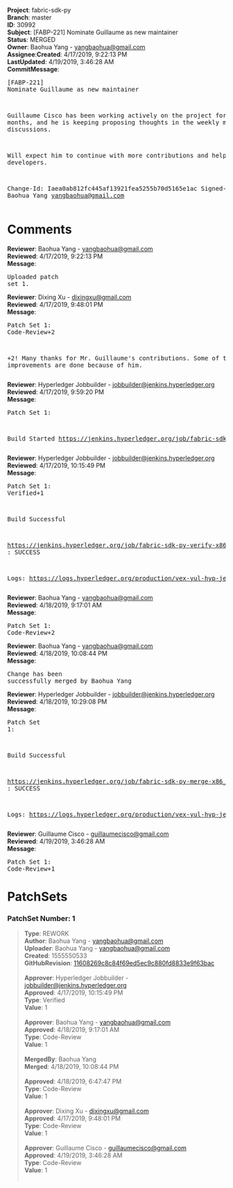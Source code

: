 <strong>Project</strong>: fabric-sdk-py</br><strong>Branch</strong>: master<br><strong>ID</strong>: 30992<br><strong>Subject</strong>: [FABP-221] Nominate Guillaume as new maintainer<br><strong>Status</strong>: MERGED<br><strong>Owner</strong>: Baohua Yang - yangbaohua@gmail.com<br><strong>Assignee</strong>:<strong>Created</strong>: 4/17/2019, 9:22:13 PM<br><strong>LastUpdated</strong>: 4/19/2019, 3:46:28 AM<br><strong>CommitMessage</strong>:<br><pre>[FABP-221] Nominate Guillaume as new maintainer

Guillaume Cisco has been working actively on the project for 3+
months, and he is keeping proposing thoughts in the weekly
meeting discussions.

Will expect him to continue with more contributions and help
other developers.

Change-Id: Iaea0ab812fc445af13921fea5255b70d5165e1ac
Signed-off-by: Baohua Yang <yangbaohua@gmail.com>
</pre><h1>Comments</h1><strong>Reviewer</strong>: Baohua Yang - yangbaohua@gmail.com<br><strong>Reviewed</strong>: 4/17/2019, 9:22:13 PM<br><strong>Message</strong>: <pre>Uploaded patch set 1.</pre><strong>Reviewer</strong>: Dixing Xu - dixingxu@gmail.com<br><strong>Reviewed</strong>: 4/17/2019, 9:48:01 PM<br><strong>Message</strong>: <pre>Patch Set 1: Code-Review+2

+2! Many thanks for Mr. Guillaume's contributions. Some of the major improvements are done because of him.</pre><strong>Reviewer</strong>: Hyperledger Jobbuilder - jobbuilder@jenkins.hyperledger.org<br><strong>Reviewed</strong>: 4/17/2019, 9:59:20 PM<br><strong>Message</strong>: <pre>Patch Set 1:

Build Started https://jenkins.hyperledger.org/job/fabric-sdk-py-verify-x86_64/692/</pre><strong>Reviewer</strong>: Hyperledger Jobbuilder - jobbuilder@jenkins.hyperledger.org<br><strong>Reviewed</strong>: 4/17/2019, 10:15:49 PM<br><strong>Message</strong>: <pre>Patch Set 1: Verified+1

Build Successful 

https://jenkins.hyperledger.org/job/fabric-sdk-py-verify-x86_64/692/ : SUCCESS

Logs: https://logs.hyperledger.org/production/vex-yul-hyp-jenkins-3/fabric-sdk-py-verify-x86_64/692</pre><strong>Reviewer</strong>: Baohua Yang - yangbaohua@gmail.com<br><strong>Reviewed</strong>: 4/18/2019, 9:17:01 AM<br><strong>Message</strong>: <pre>Patch Set 1: Code-Review+2</pre><strong>Reviewer</strong>: Baohua Yang - yangbaohua@gmail.com<br><strong>Reviewed</strong>: 4/18/2019, 10:08:44 PM<br><strong>Message</strong>: <pre>Change has been successfully merged by Baohua Yang</pre><strong>Reviewer</strong>: Hyperledger Jobbuilder - jobbuilder@jenkins.hyperledger.org<br><strong>Reviewed</strong>: 4/18/2019, 10:29:08 PM<br><strong>Message</strong>: <pre>Patch Set 1:

Build Successful 

https://jenkins.hyperledger.org/job/fabric-sdk-py-merge-x86_64/2/ : SUCCESS

Logs: https://logs.hyperledger.org/production/vex-yul-hyp-jenkins-3/fabric-sdk-py-merge-x86_64/2</pre><strong>Reviewer</strong>: Guillaume Cisco - guillaumecisco@gmail.com<br><strong>Reviewed</strong>: 4/19/2019, 3:46:28 AM<br><strong>Message</strong>: <pre>Patch Set 1: Code-Review+1</pre><h1>PatchSets</h1><h3>PatchSet Number: 1</h3><blockquote><strong>Type</strong>: REWORK<br><strong>Author</strong>: Baohua Yang - yangbaohua@gmail.com<br><strong>Uploader</strong>: Baohua Yang - yangbaohua@gmail.com<br><strong>Created</strong>: 1555550533<br><strong>GitHubRevision</strong>: [11608269c8c84f69ed5ec9c880fd8833e9f63bac](https://github.com/hyperledger/fabric-sdk-py/commit/11608269c8c84f69ed5ec9c880fd8833e9f63bac)<br><br><strong>Approver</strong>: Hyperledger Jobbuilder - jobbuilder@jenkins.hyperledger.org<br><strong>Approved</strong>: 4/17/2019, 10:15:49 PM<br><strong>Type</strong>: Verified<br><strong>Value</strong>: 1<br><br><strong>Approver</strong>: Baohua Yang - yangbaohua@gmail.com<br><strong>Approved</strong>: 4/18/2019, 9:17:01 AM<br><strong>Type</strong>: Code-Review<br><strong>Value</strong>: 1<br><br><strong>MergedBy</strong>: Baohua Yang<br><strong>Merged</strong>: 4/18/2019, 10:08:44 PM<br><br><strong>Approved</strong>: 4/18/2019, 6:47:47 PM<br><strong>Type</strong>: Code-Review<br><strong>Value</strong>: 1<br><br><strong>Approver</strong>: Dixing Xu - dixingxu@gmail.com<br><strong>Approved</strong>: 4/17/2019, 9:48:01 PM<br><strong>Type</strong>: Code-Review<br><strong>Value</strong>: 1<br><br><strong>Approver</strong>: Guillaume Cisco - guillaumecisco@gmail.com<br><strong>Approved</strong>: 4/19/2019, 3:46:28 AM<br><strong>Type</strong>: Code-Review<br><strong>Value</strong>: 1<br><br></blockquote>
